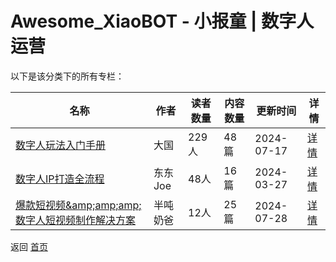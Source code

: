 # Awesome_XiaoBOT - 小报童 | 数字人运营

以下是该分类下的所有专栏：

| 名称 | 作者 | 读者数量 | 内容数量 | 更新时间 | 详情 |
|------|------|----------|----------|----------|------|
| [数字人玩法入门手册](https://xiaobot.net/p/AI666666?refer=0b133df9-27dc-423b-8101-639049001c13) | 大国 | 229人 | 48篇 |  2024-07-17 | [详情](../data/AI666666.md) |
| [数字人IP打造全流程](https://xiaobot.net/p/888888?refer=0b133df9-27dc-423b-8101-639049001c13) | 东东Joe | 48人 | 16篇 |  2024-03-27 | [详情](../data/888888.md) |
| [爆款短视频&amp;amp;amp;amp;数字人短视频制作解决方案](https://xiaobot.net/p/9527?refer=0b133df9-27dc-423b-8101-639049001c13) | 半吨奶爸 | 12人 | 25篇 |  2024-07-28 | [详情](../data/9527.md) |


返回 [首页](../README.md)
